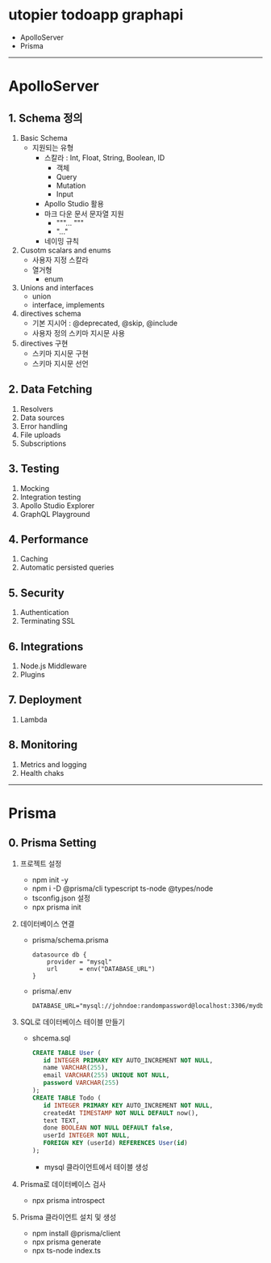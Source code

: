 # utopier todoapp graphapi

- ApolloServer
- Prisma

---

# ApolloServer

## 1. Schema 정의

1. Basic Schema
   - 지원되는 유형
     - 스칼라 : Int, Float, String, Boolean, ID
       - 객체
       - Query
       - Mutation
       - Input
     - Apollo Studio 활용
     - 마크 다운 문서 문자열 지원
       - """... """
       - "..."
     - 네이밍 규칙
2. Cusotm scalars and enums
   - 사용자 지정 스칼라
   - 열거형
     - enum
3. Unions and interfaces
   - union
   - interface, implements
4. directives schema
   - 기본 지시어 : @deprecated, @skip, @include
   - 사용자 정의 스키마 지시문 사용
5. directives 구현
   - 스키마 지시문 구현
   - 스키마 지시문 선언

## 2. Data Fetching

1. Resolvers
2. Data sources
3. Error handling
4. File uploads
5. Subscriptions

## 3. Testing

1. Mocking
2. Integration testing
3. Apollo Studio Explorer
4. GraphQL Playground

## 4. Performance

1. Caching
2. Automatic persisted queries

## 5. Security

1. Authentication
2. Terminating SSL

## 6. Integrations

1. Node.js Middleware
2. Plugins

## 7. Deployment

1. Lambda

## 8. Monitoring

1. Metrics and logging
2. Health chaks

---

# Prisma

## 0. Prisma Setting

1. 프로젝트 설정
   - npm init -y
   - npm i -D @prisma/cli typescript ts-node @types/node
   - tsconfig.json 설정
   - npx prisma init
2. 데이터베이스 연결
   - prisma/schema.prisma
     ```prisma
     datasource db {
         provider = "mysql"
         url      = env("DATABASE_URL")
     }
     ```
   - prisma/.env
     ```env
     DATABASE_URL="mysql://johndoe:randompassword@localhost:3306/mydb"
     ```
3. SQL로 데이터베이스 테이블 만들기

   - shcema.sql

     ```sql
     CREATE TABLE User (
        id INTEGER PRIMARY KEY AUTO_INCREMENT NOT NULL,
        name VARCHAR(255),
        email VARCHAR(255) UNIQUE NOT NULL,
        password VARCHAR(255)
     );
     CREATE TABLE Todo (
        id INTEGER PRIMARY KEY AUTO_INCREMENT NOT NULL,
        createdAt TIMESTAMP NOT NULL DEFAULT now(),
        text TEXT,
        done BOOLEAN NOT NULL DEFAULT false,
        userId INTEGER NOT NULL,
        FOREIGN KEY (userId) REFERENCES User(id)
     );

     ```

     - mysql 클라이언트에서 테이블 생성

4. Prisma로 데이터베이스 검사
   - npx prisma introspect
5. Prisma 클라이언트 설치 및 생성
    - npm install @prisma/client
    - npx prisma generate
    - npx ts-node index.ts